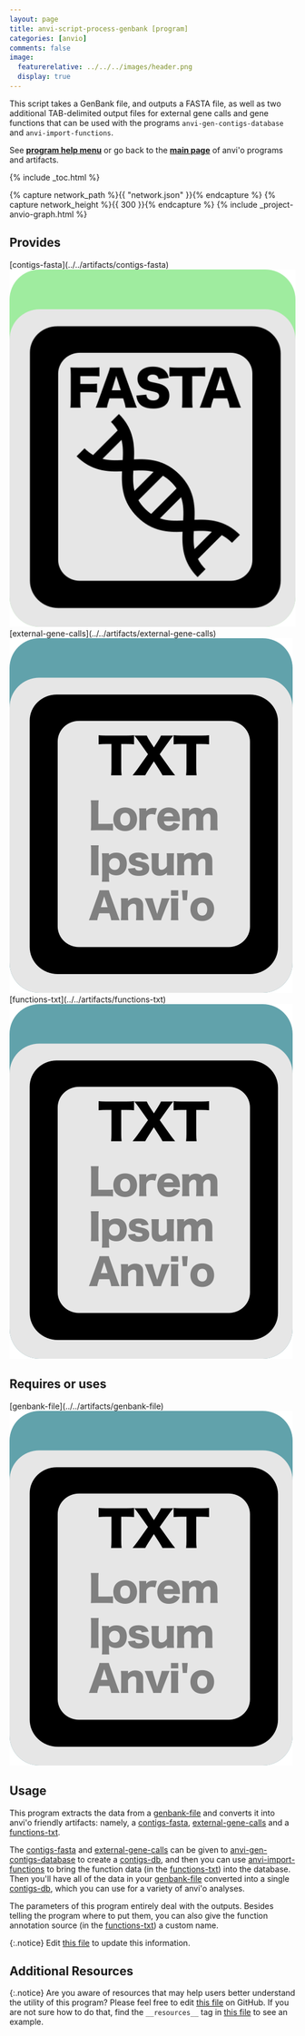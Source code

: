```yaml
---
layout: page
title: anvi-script-process-genbank [program]
categories: [anvio]
comments: false
image:
  featurerelative: ../../../images/header.png
  display: true
---
```


This script takes a GenBank file, and outputs a FASTA file, as well as two additional TAB-delimited output files for external gene calls and gene functions that can be used with the programs `anvi-gen-contigs-database` and `anvi-import-functions`.

See **[program help menu](../../../vignette#anvi-script-process-genbank)** or go back to the **[main page](../../)** of anvi'o programs and artifacts.


{% include _toc.html %}
<div id="svg" class="subnetwork"></div>
{% capture network_path %}{{ "network.json" }}{% endcapture %}
{% capture network_height %}{{ 300 }}{% endcapture %}
{% include _project-anvio-graph.html %}


## Provides

<p style="text-align: left" markdown="1"><span class="artifact-p">[contigs-fasta](../../artifacts/contigs-fasta) <img src="../../images/icons/FASTA.png" class="artifact-icon-mini" /></span> <span class="artifact-p">[external-gene-calls](../../artifacts/external-gene-calls) <img src="../../images/icons/TXT.png" class="artifact-icon-mini" /></span> <span class="artifact-p">[functions-txt](../../artifacts/functions-txt) <img src="../../images/icons/TXT.png" class="artifact-icon-mini" /></span></p>

## Requires or uses

<p style="text-align: left" markdown="1"><span class="artifact-r">[genbank-file](../../artifacts/genbank-file) <img src="../../images/icons/TXT.png" class="artifact-icon-mini" /></span></p>

## Usage


This program extracts the data from a <span class="artifact-n">[genbank-file](/software/anvio/help/main/artifacts/genbank-file)</span> and converts it into anvi'o friendly artifacts: namely, a <span class="artifact-n">[contigs-fasta](/software/anvio/help/main/artifacts/contigs-fasta)</span>, <span class="artifact-n">[external-gene-calls](/software/anvio/help/main/artifacts/external-gene-calls)</span> and a <span class="artifact-n">[functions-txt](/software/anvio/help/main/artifacts/functions-txt)</span>.

The <span class="artifact-n">[contigs-fasta](/software/anvio/help/main/artifacts/contigs-fasta)</span> and <span class="artifact-n">[external-gene-calls](/software/anvio/help/main/artifacts/external-gene-calls)</span> can be given to <span class="artifact-n">[anvi-gen-contigs-database](/software/anvio/help/main/programs/anvi-gen-contigs-database)</span> to create a <span class="artifact-n">[contigs-db](/software/anvio/help/main/artifacts/contigs-db)</span>, and then you can use <span class="artifact-n">[anvi-import-functions](/software/anvio/help/main/programs/anvi-import-functions)</span> to bring the function data (in the <span class="artifact-n">[functions-txt](/software/anvio/help/main/artifacts/functions-txt)</span>) into the database. Then you'll have all of the data in your <span class="artifact-n">[genbank-file](/software/anvio/help/main/artifacts/genbank-file)</span> converted into a single <span class="artifact-n">[contigs-db](/software/anvio/help/main/artifacts/contigs-db)</span>, which you can use for a variety of anvi'o analyses.

The parameters of this program entirely deal with the outputs. Besides telling the program where to put them, you can also give the function annotation source (in the <span class="artifact-n">[functions-txt](/software/anvio/help/main/artifacts/functions-txt)</span>) a custom name. 


{:.notice}
Edit [this file](https://github.com/merenlab/anvio/tree/master/anvio/docs/programs/anvi-script-process-genbank.md) to update this information.


## Additional Resources



{:.notice}
Are you aware of resources that may help users better understand the utility of this program? Please feel free to edit [this file](https://github.com/merenlab/anvio/tree/master/bin/anvi-script-process-genbank) on GitHub. If you are not sure how to do that, find the `__resources__` tag in [this file](https://github.com/merenlab/anvio/blob/master/bin/anvi-interactive) to see an example.
